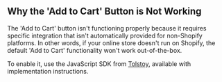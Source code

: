 ## Why the 'Add to Cart' Button is Not Working

The 'Add to Cart' button isn't functioning properly because it requires specific integration that isn't automatically provided for non-Shopify platforms. In other words, if your online store doesn't run on Shopify, the default 'Add to Cart' functionality won't work out-of-the-box.

To enable it, use the JavaScript SDK from [Tolstoy](https://developers.gotolstoy.com/javascript-sdk/subscriptions#add-to-cart), available with implementation instructions.